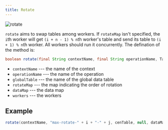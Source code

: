 ```yaml
---
title: Rotate
---
```


![rotate](/img/rotate.png)

`rotate` aims to swap tables among workers. If `rotateMap` isn't specified, the `i`th worker will get `(i + n - 1) % n`th worker's table and send its table to `(i + 1) % n`th worker. All workers should run it concurrently. The defination of the method is:
```java
boolean rotate(final String contextName, final String operationName, Table<P> globalTable, Int2IntMap rotateMap, DataMap dataMap, Workers workers)
```

* `contextName` --- the name of the context
* `operationName` --- the name of the operation
* `globalTable` --- the name of the global data table
* `rotateMap` --- the map indicating the order of rotation
* `dataMap` --- the data map
* `workers` --- the workers

## Example
```java
rotate(contextName, "max-rotate-" + i + "-" + j, cenTable, null, dataMap, workers);
```
